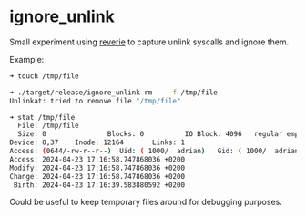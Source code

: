 # ignore_unlink

Small experiment using [reverie](https://github.com/facebookexperimental/reverie) to capture unlink syscalls and ignore them.

Example:
```bash
➜ touch /tmp/file

➜ ./target/release/ignore_unlink rm -- -f /tmp/file
Unlinkat: tried to remove file "/tmp/file"

➜ stat /tmp/file
  File: /tmp/file
  Size: 0               Blocks: 0          IO Block: 4096   regular empty file
Device: 0,37    Inode: 12164       Links: 1
Access: (0644/-rw-r--r--)  Uid: ( 1000/  adrian)   Gid: ( 1000/  adrian)
Access: 2024-04-23 17:16:58.747868036 +0200
Modify: 2024-04-23 17:16:58.747868036 +0200
Change: 2024-04-23 17:16:58.747868036 +0200
 Birth: 2024-04-23 17:16:39.583880592 +0200
```

Could be useful to keep temporary files around for debugging purposes.
